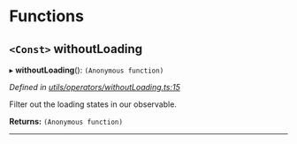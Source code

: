 

# Functions

<a id="withoutloading"></a>

## `<Const>` withoutLoading

▸ **withoutLoading**(): `(Anonymous function)`

*Defined in [utils/operators/withoutLoading.ts:15](https://github.com/paritytech/js-libs/blob/f113b04/packages/light.js/src/utils/operators/withoutLoading.ts#L15)*

Filter out the loading states in our observable.

**Returns:** `(Anonymous function)`

___

